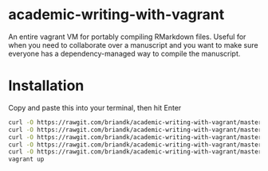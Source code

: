 # academic-writing-with-vagrant
An entire vagrant VM for portably compiling RMarkdown files. Useful for when you need to collaborate over a manuscript and you want to make sure everyone has a dependency-managed way to compile the manuscript.

# Installation

Copy and paste this into your terminal, then hit Enter

```bash
curl -O https://rawgit.com/briandk/academic-writing-with-vagrant/master/makefile
curl -O https://rawgit.com/briandk/academic-writing-with-vagrant/master/Vagrantfile
curl -O https://rawgit.com/briandk/academic-writing-with-vagrant/master/render_manuscript.R
curl -O https://rawgit.com/briandk/academic-writing-with-vagrant/master/r-dependencies.R
curl -O https://rawgit.com/briandk/academic-writing-with-vagrant/master/bootstrap.sh
vagrant up

```
